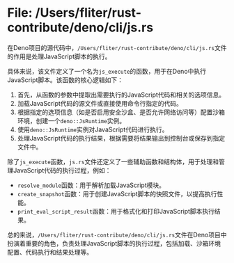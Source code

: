# File: /Users/fliter/rust-contribute/deno/cli/js.rs

在Deno项目的源代码中，`/Users/fliter/rust-contribute/deno/cli/js.rs`文件的作用是处理JavaScript脚本的执行。

具体来说，该文件定义了一个名为`js_execute`的函数，用于在Deno中执行JavaScript脚本。该函数的核心逻辑如下：

1. 首先，从函数的参数中提取出需要执行的JavaScript代码和相关的选项信息。
2. 加载JavaScript代码的源文件或直接使用命令行指定的代码。
3. 根据指定的选项信息（如是否启用安全沙盒、是否允许网络访问等）配置沙箱环境，创建一个`deno::JsRuntime`实例。
4. 使用`deno::JsRuntime`实例对JavaScript代码进行执行。
5. 处理JavaScript代码的执行结果，根据需要将结果输出到控制台或保存到指定文件中。

除了`js_execute`函数，`js.rs`文件还定义了一些辅助函数和结构体，用于处理和管理JavaScript代码的执行过程，例如：

- `resolve_module`函数：用于解析加载JavaScript模块。
- `create_snapshot`函数：用于创建JavaScript脚本的快照文件，以提高执行性能。
- `print_eval_script_result`函数：用于格式化和打印JavaScript脚本执行结果。

总的来说，`/Users/fliter/rust-contribute/deno/cli/js.rs`文件在Deno项目中扮演着重要的角色，负责处理JavaScript脚本的执行过程，包括加载、沙箱环境配置、代码执行和结果处理等。

